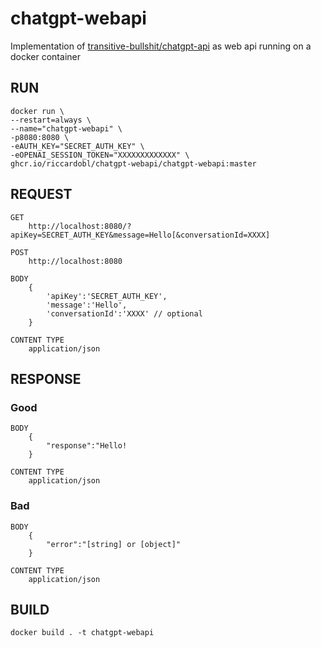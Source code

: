 # chatgpt-webapi

Implementation of [transitive-bullshit/chatgpt-api](https://github.com/transitive-bullshit/chatgpt-api) as web api running on a docker container



## RUN
```
docker run \
--restart=always \
--name="chatgpt-webapi" \
-p8080:8080 \
-eAUTH_KEY="SECRET_AUTH_KEY" \
-eOPENAI_SESSION_TOKEN="XXXXXXXXXXXXX" \
ghcr.io/riccardobl/chatgpt-webapi/chatgpt-webapi:master
```

## REQUEST

```
GET
    http://localhost:8080/?apiKey=SECRET_AUTH_KEY&message=Hello[&conversationId=XXXX]
```


```
POST
    http://localhost:8080

BODY
    {
        'apiKey':'SECRET_AUTH_KEY',
        'message':'Hello',
        'conversationId':'XXXX' // optional
    }

CONTENT TYPE
    application/json
```

## RESPONSE

### Good
```
BODY
    {
        "response":"Hello!
    }

CONTENT TYPE
    application/json  
```

### Bad
```
BODY
    {
        "error":"[string] or [object]"
    }

CONTENT TYPE
    application/json
```


## BUILD
```
docker build . -t chatgpt-webapi
```
